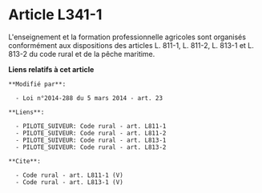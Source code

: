 # Article L341-1

L'enseignement et la formation professionnelle agricoles sont organisés conformément aux dispositions des articles L. 811-1,
L. 811-2, L. 813-1 et L. 813-2 du code rural et de la pêche maritime.

**Liens relatifs à cet article**

	**Modifié par**:

	  - Loi n°2014-288 du 5 mars 2014 - art. 23

	**Liens**:

	  - PILOTE_SUIVEUR: Code rural - art. L811-1
	  - PILOTE_SUIVEUR: Code rural - art. L811-2
	  - PILOTE_SUIVEUR: Code rural - art. L813-1
	  - PILOTE_SUIVEUR: Code rural - art. L813-2

	**Cite**:

	  - Code rural - art. L811-1 (V)
	  - Code rural - art. L813-1 (V)
